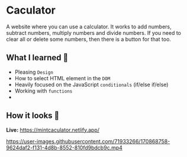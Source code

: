 # Caculator
A website where you can use a calculator. It works to add numbers, subtract numbers, multiply numbers and divide numbers. If you need to clear all or delete some numbers, then there is a button for that too.

## What I learned 🧠
- Pleasing `Design`
- How to select HTML element in the `DOM`
- Heavily focused on the JavaScript `conditionals` (if/else if/else)
-  Working with `functions`
-  
## How it looks 🎥

**Live:** https://mintcaculator.netlify.app/


https://user-images.githubusercontent.com/71933266/170868758-9624daf2-f131-4d8b-8552-810fd9bdcb9c.mp4


